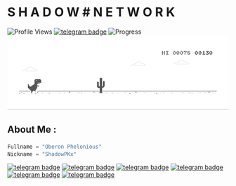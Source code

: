 # S H A D O W   # N E T W O R K
![Profile Views](https://hits.seeyoufarm.com/api/count/incr/badge.svg?url=https://github.com/ShadowPKx/&title=Profile%20Views)
[![telegram badge](https://img.shields.io/badge/ShadowPKx-30302f?style=flat&logo=telegram)](https://t.me/ShadowPKx)
![Progress](https://progress-bar.dev/420/?scale=15000&title=StartUp&width=507&suffix=$\15000$)
![Dyno](https://github.com/ShadowPKx/ShadowPKx/raw/master/dino.gif) 

## About Me :
```python
Fullname = "Oberon Phelonious"
Nickname = "ShadowPKx"
```
[![telegram badge](https://img.shields.io/badge/CONTACT_ME-30302f?style=flat)](https://t.me/ShadowPKx)
[![telegram badge](https://img.shields.io/badge/WEBSITE-30302f?style=flat)](#)
[![telegram badge](https://img.shields.io/badge/SERVICES-30302f?style=flat)](#)
[![telegram badge](https://img.shields.io/badge/PORTFOLIO-30302f?style=flat)](#)
[![telegram badge](https://img.shields.io/badge/BIOGRAPHY-30302f?style=flat)](#)
[![telegram badge](https://img.shields.io/badge/RESUME-30302f?style=flat)](#)
